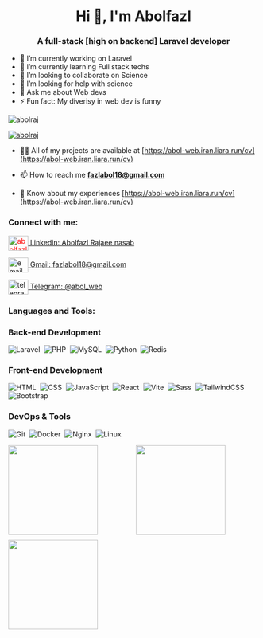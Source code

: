 <h1 align="center">Hi 👋, I'm Abolfazl</h1>
<h3 align="center">A full-stack [high on backend] Laravel developer</h3>

- 🔭 I’m currently working on Laravel
- 🌱 I’m currently learning Full stack techs
- 👯 I’m looking to collaborate on Science
- 🤔 I’m looking for help with science
- 💬 Ask me about Web devs
- ⚡ Fun fact: My diverisy in web dev is funny
<p align="left"> <img src="https://komarev.com/ghpvc/?username=abolraj&label=Profile%20views&color=0e75b6&style=flat" alt="abolraj" /> </p>

<p align="left"> <a href="https://github.com/ryo-ma/github-profile-trophy"><img src="https://github-profile-trophy.vercel.app/?username=abolraj" alt="abolraj" /></a> </p>

- 👨‍💻 All of my projects are available at [https://abol-web.iran.liara.run/cv](https://abol-web.iran.liara.run/cv)

- 📫 How to reach me **fazlabol18@gmail.com**

- 📄 Know about my experiences [https://abol-web.iran.liara.run/cv](https://abol-web.iran.liara.run/cv)

<h3 align="left">Connect with me:</h3>
<p align="left">
<a href="https://linkedin.com/in/abolfazl-rajaee-nasab-195aa3225" target="blank"><img align="center" src="https://raw.githubusercontent.com/rahuldkjain/github-profile-readme-generator/master/src/images/icons/Social/linked-in-alt.svg" alt="abolfazl-rajaee-nasab-195aa3225" height="30" width="40" style="color:red"/>
Linkedin: Abolfazl Rajaee nasab</a>

  
<a href="mailto:fazlabol18@example.com" target="blank"><img align="center" src="https://cdn.simpleicons.org/gmail/red" alt="email" height="30" width="40" />
  Gmail: fazlabol18@gmail.com
</a>


<a href="https://t.me/abol_web" target="blank"><img align="center" src="https://cdn.simpleicons.org/telegram/cyan" alt="telegram" height="30" width="40" />
  Telegram: @abol_web
</a>
</p>


<h3 align="left">Languages and Tools:</h3>

### Back-end Development

![Laravel](https://img.shields.io/badge/-Laravel-05122A?style=flat&logo=laravel)&nbsp;
![PHP](https://img.shields.io/badge/-PHP-05122A?style=flat&logo=php)&nbsp;
![MySQL](https://img.shields.io/badge/-MySQL-05122A?style=flat&logo=mysql)&nbsp;
![Python](https://img.shields.io/badge/-Python-05122A?style=flat&logo=python)&nbsp;
![Redis](https://img.shields.io/badge/-Redis-05122A?style=flat&logo=redis)&nbsp;

### Front-end Development

![HTML](https://img.shields.io/badge/-HTML5-05122A?style=flat&logo=html5)&nbsp;
![CSS](https://img.shields.io/badge/-CSS3-05122A?style=flat&logo=css3)&nbsp;
![JavaScript](https://img.shields.io/badge/-JavaScript-05122A?style=flat&logo=javascript)&nbsp;
![React](https://img.shields.io/badge/-React-05122A?style=flat&logo=react)&nbsp;
![Vite](https://img.shields.io/badge/-Vite-05122A?style=flat&logo=vite)&nbsp;
![Sass](https://img.shields.io/badge/-Sass-05122A?style=flat&logo=sass)&nbsp;
![TailwindCSS](https://img.shields.io/badge/-TailwindCSS-05122A?style=flat&logo=tailwindcss)&nbsp;
![Bootstrap](https://img.shields.io/badge/-Bootstrap-05122A?style=flat&logo=bootstrap)&nbsp;

### DevOps & Tools

![Git](https://img.shields.io/badge/-Git-05122A?style=flat&logo=git)&nbsp;
![Docker](https://img.shields.io/badge/-Docker-05122A?style=flat&logo=docker)&nbsp;
![Nginx](https://img.shields.io/badge/-Nginx-05122A?style=flat&logo=nginx)&nbsp;
![Linux](https://img.shields.io/badge/-Linux-05122A?style=flat&logo=linux)&nbsp;

<div class="stats" style="display:flex;flex-wrap:wrap;gap:10px;">

<img height="180em" style="flex-grow:1" src="https://github-readme-stats-eight-theta.vercel.app/api?username=abolraj&show_icons=true&theme=algolia&include_all_commits=true&count_private=true"/>
<img height="180em" style="flex-grow:1" src="https://github-readme-stats-eight-theta.vercel.app/api/top-langs/?username=abolraj&layout=compact&langs_count=8&theme=algolia"/>
<img height="180em" style="flex-grow:1" src="https://streak-stats.demolab.com?user=abolraj&theme=algolia&card_width=500"/>
</div>
